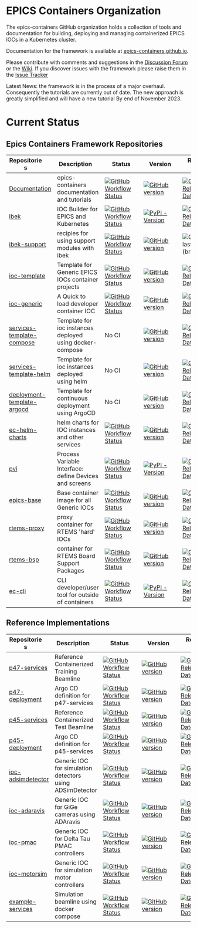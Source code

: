 # EPICS Containers Organization

The epics-containers GitHub organization holds a collection of tools and documentation
for building, deploying and managing containerized EPICS IOCs in a Kubernetes cluster.

Documentation for the framework is available at
[epics-containers.github.io](https://epics-containers.github.io/).

Please contribute with comments and suggestions in the
[Discussion Forum](https://github.com/epics-containers/epics-containers.github.io/discussions)
or the [Wiki](https://github.com/epics-containers/epics-containers.github.io/wiki).
If you discover issues with the framework please raise them in the
[Issue Tracker](https://github.com/epics-containers/epics-containers.github.io/issues)


Latest News: the framework is in the process of a major overhaul. Consequently
the tutorials are currently out of date. The new approach is greatly simplified
and will have a new tutorial By end of November 2023.

# Current Status

## Epics Containers Framework Repositories

|<div style="width:90px">Repositories</div>|<div style="width:100px">Description</div>|<div style="width:90px">Status</div>|<div style="width:90px">Version</div>|<div style="width:90px">Release Date</div>|
|------------------------------------------|------------------------------------------|------------------------------------|-------------------------------------|------------------------------------------|
|[Documentation](https://github.com/epics-containers/epics-containers.github.io)|epics-containers documentation and tutorials|[![GitHub Workflow Status](https://img.shields.io/github/actions/workflow/status/epics-containers/epics-containers.github.io/ci.yml)](https://github.com/epics-containers/epics-containers.github.io/actions)|[![GitHub version](https://img.shields.io/github/release/epics-containers/epics-containers.github.io/all?include_prereleases;label=tag)](https://github.com/epics-containers/epics-containers.github.io/releases)|[![GitHub Release Date](https://img.shields.io/github/release-date/epics-containers/epics-containers.github.io?label=release)](https://github.com/epics-containers/epics-containers.github.io/releases)|
|[ibek](https://github.com/epics-containers/ibek)|IOC Builder for EPICS and Kubernetes|[![GitHub Workflow Status](https://img.shields.io/github/actions/workflow/status/epics-containers/ibek/code.yml)](https://github.com/epics-containers/ibek/actions)|[![PyPI - Version](https://img.shields.io/pypi/v/ibek?label=pypiver)](https://pypi.org/project/ibek)|[![GitHub Release Date](https://img.shields.io/github/release-date/epics-containers/ibek?label=release)](https://github.com/epics-containers/ibek/releases)|
|[ibek-support](https://github.com/epics-containers/ibek-support)|recipies for using support modules with ibek|[![GitHub Workflow Status](https://img.shields.io/github/actions/workflow/status/epics-containers/ibek-support/build.yml)](https://github.com/epics-containers/ibek-support/actions)|[![GitHub version](https://img.shields.io/github/release/epics-containers/ibek-support/all?include_prereleases;label=tag)](https://github.com/epics-containers/ibek-support/releases)|![GitHub last commit (branch)](https://img.shields.io/github/last-commit/epics-containers/ibek-support/main?label=main)|
|[ioc-template](https://github.com/epics-containers/ioc-template)|Template for Generic EPICS IOCs container projects|[![GitHub Workflow Status](https://img.shields.io/github/actions/workflow/status/epics-containers/ioc-template/ci.yml)](https://github.com/epics-containers/ioc-template/actions)|[![GitHub version](https://img.shields.io/github/release/epics-containers/ioc-template/all?include_prereleases;label=tag)](https://github.com/epics-containers/ioc-template/releases)|[![GitHub Release Date](https://img.shields.io/github/release-date/epics-containers/ioc-template?label=release)](https://github.com/epics-containers/ioc-template/releases)|
|[ioc-generic](https://github.com/epics-containers/ioc-generic)|A Quick to load developer container IOC|[![GitHub Workflow Status](https://img.shields.io/github/actions/workflow/status/epics-containers/ioc-generic/build.yml)](https://github.com/epics-containers/ioc-generic/actions)|[![GitHub version](https://img.shields.io/github/release/epics-containers/ioc-generic/all?include_prereleases;label=tag)](https://github.com/epics-containers/ioc-generic/releases)|[![GitHub Release Date](https://img.shields.io/github/release-date/epics-containers/ioc-generic?label=release)](https://github.com/epics-containers/ioc-generic/releases)|
|[services-template-compose](https://github.com/epics-containers/services-template-compose)|Template for ioc instances deployed using docker-compose|No CI|[![GitHub version](https://img.shields.io/github/release/epics-containers/services-template-compose/all?include_prereleases;label=tag)](https://github.com/epics-containers/services-template-compose/releases)|[![GitHub Release Date](https://img.shields.io/github/release-date/epics-containers/services-template-compose?label=release)](https://github.com/epics-containers/services-template-compose/releases)|
|[services-template-helm](https://github.com/epics-containers/services-template-helm)|Template for ioc instances deployed using helm|No CI|[![GitHub version](https://img.shields.io/github/release/epics-containers/services-template-helm/all?include_prereleases;label=tag)](https://github.com/epics-containers/services-template-helm/releases)|[![GitHub Release Date](https://img.shields.io/github/release-date/epics-containers/services-template-helm?label=release)](https://github.com/epics-containers/services-template-helm/releases)|
|[deployment-template-argocd](https://github.com/epics-containers/deployment-template-argocd)|Template for continuous deployment using ArgoCD|No CI|[![GitHub version](https://img.shields.io/github/release/epics-containers/deployment-template-argocd/all?include_prereleases;label=tag)](https://github.com/epics-containers/deployment-template-argocd/releases)|[![GitHub Release Date](https://img.shields.io/github/release-date/epics-containers/deployment-template-argocd?label=release)](https://github.com/epics-containers/deployment-template-argocd/releases)|
|[ec-helm-charts](https://github.com/epics-containers/ec-helm-charts)|helm charts for IOC instances and other services|[![GitHub Workflow Status](https://img.shields.io/github/actions/workflow/status/epics-containers/ec-helm-charts/helm_deploy.yml)](https://github.com/epics-containers/ec-helm-charts/actions)|[![GitHub version](https://img.shields.io/github/release/epics-containers/ec-helm-charts/all?include_prereleases;label=tag)](https://github.com/epics-containers/ec-helm-charts/releases)|[![GitHub Release Date](https://img.shields.io/github/release-date/epics-containers/ec-helm-charts?label=release)](https://github.com/epics-containers/ec-helm-charts/releases)|
|[pvi](https://github.com/epics-containers/pvi)|Process Variable Interface: define Devices and screens|[![GitHub Workflow Status](https://img.shields.io/github/actions/workflow/status/epics-containers/pvi/ci.yml)](https://github.com/epics-containers/pvi/actions)|[![PyPI - Version](https://img.shields.io/pypi/v/pvi?label=pypiver)](https://pypi.org/project/pvi)|[![GitHub Release Date](https://img.shields.io/github/release-date/epics-containers/pvi?label=release)](https://github.com/epics-containers/pvi/releases)|
|[epics-base](https://github.com/epics-containers/epics-base)|Base container image for all Generic IOCs|[![GitHub Workflow Status](https://img.shields.io/github/actions/workflow/status/epics-containers/epics-base/build.yml)](https://github.com/epics-containers/epics-base/actions)|[![GitHub version](https://img.shields.io/github/release/epics-containers/epics-base/all?include_prereleases;label=tag)](https://github.com/epics-containers/epics-base/releases)|[![GitHub Release Date](https://img.shields.io/github/release-date/epics-containers/epics-base?label=release)](https://github.com/epics-containers/epics-base/releases)|
|[rtems-proxy](https://github.com/epics-containers/rtems-proxy)|proxy container for RTEMS 'hard' IOCs|[![GitHub Workflow Status](https://img.shields.io/github/actions/workflow/status/epics-containers/rtems-proxy/ci.yml)](https://github.com/epics-containers/rtems-proxy/actions)|[![GitHub version](https://img.shields.io/github/release/epics-containers/rtems-proxy/all?include_prereleases;label=tag)](https://github.com/epics-containers/rtems-proxy/releases)|[![GitHub Release Date](https://img.shields.io/github/release-date/epics-containers/rtems-proxy?label=release)](https://github.com/epics-containers/rtems-proxy/releases)|
|[rtems-bsp](https://github.com/epics-containers/rtems-bsp)|container for RTEMS Board Support Packages|[![GitHub Workflow Status](https://img.shields.io/github/actions/workflow/status/epics-containers/rtems-bsp/build.yml)](https://github.com/epics-containers/rtems-bsp/actions)|[![GitHub version](https://img.shields.io/github/release/epics-containers/rtems-bsp/all?include_prereleases;label=tag)](https://github.com/epics-containers/rtems-bsp/releases)|[![GitHub Release Date](https://img.shields.io/github/release-date/epics-containers/rtems-bsp?label=release)](https://github.com/epics-containers/rtems-bsp/releases)|
|[ec-cli](https://github.com/epics-containers/edge-containers-cli)|CLI developer/user tool for outside of containers|[![GitHub Workflow Status](https://img.shields.io/github/actions/workflow/status/epics-containers/edge-containers-cli/ci.yml)](https://github.com/epics-containers/edge-containers-cli/actions)|[![PyPI - Version](https://img.shields.io/pypi/v/edge-containers-cli?label=pypiver)](https://pypi.org/project/edge-containers-cli)|[![GitHub Release Date](https://img.shields.io/github/release-date/epics-containers/edge-containers-cli?label=release)](https://github.com/epics-containers/edge-containers-cli/releases)|

## Reference Implementations

|<div style="width:90px">Repositories</div>|<div style="width:100px">Description</div>|<div style="width:90px">Status</div>|<div style="width:90px">Version</div>|<div style="width:90px">Release Date</div>|
|------------------------------------------|------------------------------------------|------------------------------------|-------------------------------------|------------------------------------------|
|[p47-services](https://github.com/epics-containers/p47-services)|Reference Containerized Training Beamline|[![GitHub Workflow Status](https://img.shields.io/github/actions/workflow/status/epics-containers/p47-services/verify.yml)](https://github.com/epics-containers/p47-services/actions)|[![GitHub version](https://img.shields.io/github/release/epics-containers/p47-services/all?include_prereleases;label=tag)](https://github.com/epics-containers/p47-services/releases)|[![GitHub Release Date](https://img.shields.io/github/release-date/epics-containers/p47-services?label=release)](https://github.com/epics-containers/p47-services/releases)|
|[p47-deployment](https://github.com/epics-containers/p47-deployment)|Argo CD definition for p47-services|[![GitHub Workflow Status](https://img.shields.io/github/actions/workflow/status/epics-containers/p47-deployment/verify.yml)](https://github.com/epics-containers/p47-deployment/actions)|[![GitHub version](https://img.shields.io/github/release/epics-containers/p47-deployment/all?include_prereleases;label=tag)](https://github.com/epics-containers/p47-deployment/releases)|[![GitHub Release Date](https://img.shields.io/github/release-date/epics-containers/p47-deployment?label=release)](https://github.com/epics-containers/p47-deployment/releases)|
|[p45-services](https://github.com/epics-containers/p45-services)|Reference Containerized Test Beamline|[![GitHub Workflow Status](https://img.shields.io/github/actions/workflow/status/epics-containers/p45-services/verify.yml)](https://github.com/epics-containers/p45-services/actions)|[![GitHub version](https://img.shields.io/github/release/epics-containers/p45-services/all?include_prereleases;label=tag)](https://github.com/epics-containers/p45-services/releases)|[![GitHub Release Date](https://img.shields.io/github/release-date/epics-containers/p45-services?label=release)](https://github.com/epics-containers/p45-services/releases)|
|[p45-deployment](https://github.com/epics-containers/p45-deployment)|Argo CD definition for p45-services|[![GitHub Workflow Status](https://img.shields.io/github/actions/workflow/status/epics-containers/p45-deployment/verify.yml)](https://github.com/epics-containers/p45-deployment/actions)|[![GitHub version](https://img.shields.io/github/release/epics-containers/p45-deployment/all?include_prereleases;label=tag)](https://github.com/epics-containers/p45-deployment/releases)|[![GitHub Release Date](https://img.shields.io/github/release-date/epics-containers/p45-deployment?label=release)](https://github.com/epics-containers/p45-deployment/releases)|
|[ioc-adsimdetector](https://github.com/epics-containers/ioc-adsimdetector)|Generic IOC for simulation detectors using ADSimDetector|[![GitHub Workflow Status](https://img.shields.io/github/actions/workflow/status/epics-containers/ioc-adsimdetector/build.yml)](https://github.com/epics-containers/ioc-adsimdetector/actions)|[![GitHub version](https://img.shields.io/github/release/epics-containers/ioc-adsimdetector/all?include_prereleases;label=tag)](https://github.com/epics-containers/ioc-adsimdetector/releases)|[![GitHub Release Date](https://img.shields.io/github/release-date/epics-containers/ioc-adsimdetector?label=release)](https://github.com/epics-containers/ioc-adsimdetector/releases)|
|[ioc-adaravis](https://github.com/epics-containers/ioc-adaravis)|Generic IOC for GiGe cameras using ADAravis|[![GitHub Workflow Status](https://img.shields.io/github/actions/workflow/status/epics-containers/ioc-adaravis/build.yml)](https://github.com/epics-containers/ioc-adaravis/actions)|[![GitHub version](https://img.shields.io/github/release/epics-containers/ioc-adaravis/all?include_prereleases;label=tag)](https://github.com/epics-containers/ioc-adaravis/releases)|[![GitHub Release Date](https://img.shields.io/github/release-date/epics-containers/ioc-adaravis?label=release)](https://github.com/epics-containers/ioc-adaravis/releases)|
|[ioc-pmac](https://github.com/epics-containers/ioc-pmac)|Generic IOC for Delta Tau PMAC controllers|[![GitHub Workflow Status](https://img.shields.io/github/actions/workflow/status/epics-containers/ioc-pmac/build.yml)](https://github.com/epics-containers/ioc-pmac/actions)|[![GitHub version](https://img.shields.io/github/release/epics-containers/ioc-pmac/all?include_prereleases;label=tag)](https://github.com/epics-containers/ioc-pmac/releases)|[![GitHub Release Date](https://img.shields.io/github/release-date/epics-containers/ioc-pmac?label=release)](https://github.com/epics-containers/ioc-pmac/releases)|
|[ioc-motorsim](https://github.com/epics-containers/ioc-motorsim)|Generic IOC for simulation motor controllers|[![GitHub Workflow Status](https://img.shields.io/github/actions/workflow/status/epics-containers/ioc-motorsim/build.yml)](https://github.com/epics-containers/ioc-motorsim/actions)|[![GitHub version](https://img.shields.io/github/release/epics-containers/ioc-motorsim/all?include_prereleases;label=tag)](https://github.com/epics-containers/ioc-motorsim/releases)|[![GitHub Release Date](https://img.shields.io/github/release-date/epics-containers/ioc-motorsim?label=release)](https://github.com/epics-containers/ioc-motorsim/releases)|
|[example-services](https://github.com/epics-containers/example-services)|Simulation beamline using docker compose|[![GitHub Workflow Status](https://img.shields.io/github/actions/workflow/status/epics-containers/example-services/verify.yml)](https://github.com/epics-containers/example-services/actions)|[![GitHub version](https://img.shields.io/github/release/epics-containers/example-services/all?include_prereleases;label=tag)](https://github.com/epics-containers/example-services/releases)|[![GitHub Release Date](https://img.shields.io/github/release-date/epics-containers/example-services?label=release)](https://github.com/epics-containers/example-services/releases)|

